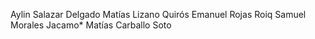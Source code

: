 Aylin Salazar Delgado
Matías Lizano Quirós
Emanuel Rojas Roiq
Samuel Morales Jacamo*
Matías Carballo Soto

